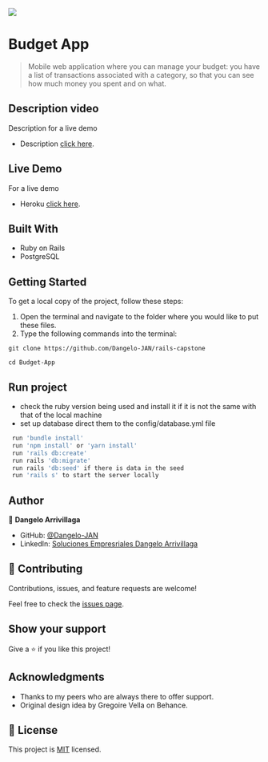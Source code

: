 ![](https://img.shields.io/badge/Microverse-blueviolet)
# Budget App

> Mobile web application where you can manage your budget: you have a list of transactions associated with a category, so that you can see how much money you spent and on what.


## Description video

Description for a live demo
- Description [click here](hhttps://www.loom.com/share/c7b3a9b28b7e4535835c51e377281d9c?focus_title=1&muted=1&from_recorder=1).
## Live Demo

For a live demo
- Heroku [click here](https://rails-capstone.herokuapp.com/).

## Built With

- Ruby on Rails
- PostgreSQL

## Getting Started

To get a local copy of the project, follow these steps: 
1. Open the terminal and navigate to the folder where you would like to put these files.
2. Type the following commands into the terminal: 
 ```
 git clone https://github.com/Dangelo-JAN/rails-capstone
 ```
 ```
 cd Budget-App
 ```

## Run project

- check the ruby version being used and install it if it is not the same with that of the local machine
- set up database direct them to the config/database.yml file

```bash
 run 'bundle install'
 run 'npm install' or 'yarn install'
 run 'rails db:create'
 run rails 'db:migrate'
 run rails 'db:seed' if there is data in the seed
 run 'rails s' to start the server locally
```


## Author

👤 **Dangelo Arrivillaga**

- GitHub: [@Dangelo-JAN](https://github.com/Dangelo-JAN)
- LinkedIn: [Soluciones Empresriales Dangelo Arrivillaga](https://www.linkedin.com/in/soluciones-empresariales-dangelo-arrivillaga-2a144718a/)

## 🤝 Contributing
  
Contributions, issues, and feature requests are welcome!

Feel free to check the [issues page](https://github.com/Dangelo-JAN/rails-capstone/issues).

## Show your support

Give a ⭐️ if you like this project!

## Acknowledgments

- Thanks to my peers who are always there to offer support.
- Original design idea by Gregoire Vella on Behance.

## 📝 License

This project is [MIT](./LICENSE) licensed.
